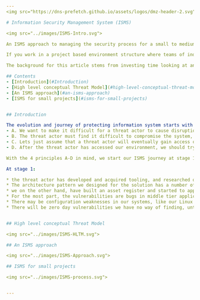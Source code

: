 ```yaml
---
<img src="https://dns-prefetch.github.io/assets/logos/dmz-header-2.svg" width="100%" height="10%">

# Information Security Management System (ISMS)

<img src="../images/ISMS-Intro.svg">

An ISMS approach to managing the security process for a small to medium sized project.

If you work in a project based environment structure where teams of individuals are corralled by a project management team effort to build and deploy a solution, and along the way, you have to work out how to secure the environments being constructed, then this article may help you get a grasp of a methodology that you can start using with relatively low effort.

The background for this article stems from investing time looking at an improved appoach to the controlled risk based methods we can apply to projects

## Contents
- [Introduction](#Introduction)
- [High level conceptual Threat Model](#high-level-conceptual-threat-model)
- [An ISMS approach](#an-isms-approach)
- [ISMS for small projects](#isms-for-small-projects)


## Introduction

The evolution and journey of protecting information system starts with 4 basic principles, which are:
- A. We want to make it difficult for a threat actor to cause disruption
- B. The threat actor must find it difficult to compromise the system, so the actor gives up and tries the systems of another organisation, but mostly because we should at least try to protect our information assets, and keep the actor out of our environments.
- C. Lets just assume that a threat actor will eventually gain access our systems.  We be real here, a threat actor will event gain access to our systems.  There are a lot of talented hackers in the world, and some of them have access to Breach Attack Simulation tooling, and others have access to the WhiteRabbitNeo AI tools which are in the news this week (late October 2024).  Other hackers, no names mentioned, have very deep pockets, and the most comprehensive tools, plus artfully designed, developed, and purchased vendor application backdoors.  So, when a professional hack team eventually steps into our environment, we want all the trip wires and anomalous behaviour monitoring, to fire event notifications at our SIEM/SOAR services.
- D. After the threat actor has accessed our environment, we should try to keep the actor tied down to the original compromised system, and prevent any further pivoting, or expanding of operations. At the very least we can then kick the attacker off the system and perform restore from a good backup point.  Obviously we will mitigate the exploited vulnerabilities and harden the affected system.

With the 4 principles A-D in mind, we start our ISMS journey at stage 1 (see the diagram).

At stage 1:

* the threat actor has developed and acquired tooling, and researched our staff and organisational footprint, and are now ready to start a chain of events that will lead to compromising our systems. It’s worth bearing in mind that ethical hackers report that 90% of the effort to mount a successful attack is focussed on reconnaissance.
* The architecture pattern we designed for the solution has a number of weakness, for example, our internet facing solution does not have a Next Generation Firewall and/or WAF at the border of the public facing network.  Unusual in a professionally managed corporate DMZ, but highly likely in a IaaS cloud solution created by an IT consultancy business, or one of your non IT shadow cloud enthusiasts.
* we on the other hand, have built an asset register and started to appreciate the we have some vulnerabilities that we should mitigate.
* For the most part, the vulnerabilities are bugs in middle tier application systems and host operating system packages.
* There may be configuration weaknesses in our systems, like our Linux password complexity algorithm allows zero length passwords, or poor security policies attached to our Cloud Tenancy.
* There will be zero day vulnerabilities we have no way of finding, until they are published.


## High level conceptual Threat Model

<img src="../images/ISMS-HLTM.svg">

## An ISMS approach

<img src="../images/ISMS-Approach.svg">

## ISMS for small projects

<img src="../images/ISMS-process.svg">


---
```

